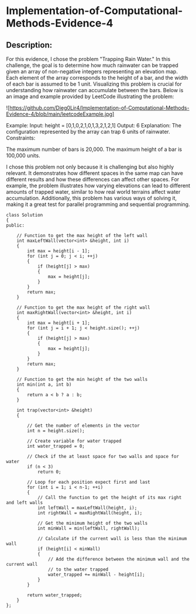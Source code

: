 # Implementation-of-Computational-Methods-Evidence-4

## Description:

For this evidence, I chose the problem "Trapping Rain Water." In this challenge, the goal is to determine how much rainwater can be trapped given an array of non-negative integers representing an elevation map. Each element of the array corresponds to the height of a bar, and the width of each bar is assumed to be 1 unit. Visualizing this problem is crucial for understanding how rainwater can accumulate between the bars. Below is an image and example provided by LeetCode illustrating the problem:

![https://github.com/Dieg0Lir4/Implementation-of-Computational-Methods-Evidence-4/blob/main/leetcodeExample.jpg]

Example:
Input: height = [0,1,0,2,1,0,1,3,2,1,2,1]
Output: 6
Explanation: The configuration represented by the array can trap 6 units of rainwater.
Constraints:


The maximum number of bars is 20,000.
The maximum height of a bar is 100,000 units.


I chose this problem not only because it is challenging but also highly relevant. It demonstrates how different spaces in the same map can have different results and how these differences can affect other spaces. For example, the problem illustrates how varying elevations can lead to different amounts of trapped water, similar to how real world terrains affect water accumulation. Additionally, this problem has various ways of solving it, making it a great test for parallel programming and sequential programming. 







```
class Solution
{
public:
    
    // Function to get the max height of the left wall
    int maxLeftWall(vector<int> &height, int i)
    {
        int max = height[i - 1];
        for (int j = 0; j < i; ++j)
        {
            if (height[j] > max)
            {
                max = height[j];
            }
        }
        return max;
    }

    // Function to get the max height of the right wall
    int maxRightWall(vector<int> &height, int i)
    {
        int max = height[i + 1];
        for (int j = i + 1; j < height.size(); ++j)
        {
            if (height[j] > max)
            {
                max = height[j];
            }
        }
        return max;
    }

    // Function to get the min height of the two walls
    int min(int a, int b)
    {
        return a < b ? a : b;
    }

    int trap(vector<int> &height)
    {

        // Get the number of elements in the vector
        int n = height.size();

        // Create variable for water trapped
        int water_trapped = 0;

        // Check if the at least space for two walls and space for water
        if (n < 3)
            return 0;

        // Loop for each position expect first and last
        for (int i = 1; i < n-1; ++i)
        {
            // Call the function to get the height of its max right and left walls
            int leftWall = maxLeftWall(height, i);
            int rightWall = maxRightWall(height, i);

            // Get the minimum height of the two walls
            int minWall = min(leftWall, rightWall);

            // Calculate if the current wall is less than the minimum wall
            if (height[i] < minWall)
            {
                // Add the difference between the minimum wall and the current wall 
                // to the water trapped
                water_trapped += minWall - height[i];
            }
        }

        return water_trapped;
    }
};
```
